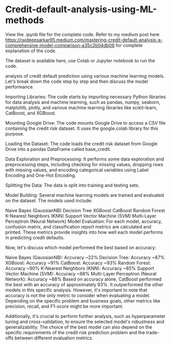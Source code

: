 # Credit-default-analysis-using-ML-methods

View the .ipynb file for the complete code. Refer to my medium post here https://rajdeepsarkar95.medium.com/mastering-credit-default-analysis-a-comprehensive-model-comparison-a35c2b04db06
for complete explanation of the code. 

The dataset is available here, use Colab or Jupyter notebook to run the code. 

 analysis of credit default prediction using various machine learning models. Let's break down the code step by step and then discuss the model performance.

Importing Libraries: The code starts by importing necessary Python libraries for data analysis and machine learning, such as pandas, numpy, seaborn, matplotlib, plotly, and various machine learning libraries like scikit-learn, CatBoost, and XGBoost.

Mounting Google Drive: The code mounts Google Drive to access a CSV file containing the credit risk dataset. It uses the google.colab library for this purpose.

Loading the Dataset: The code loads the credit risk dataset from Google Drive into a pandas DataFrame called base_credit.

Data Exploration and Preprocessing: It performs some data exploration and preprocessing steps, including checking for missing values, dropping rows with missing values, and encoding categorical variables using Label Encoding and One-Hot Encoding.

Splitting the Data: The data is split into training and testing sets.

Model Building: Several machine learning models are trained and evaluated on the dataset. The models used include:

Naive Bayes (GaussianNB)
Decision Tree
XGBoost
CatBoost
Random Forest
K-Nearest Neighbors (KNN)
Support Vector Machine (SVM)
Multi-Layer Perceptron (Neural Network)
Model Evaluation: For each model, accuracy, confusion matrix, and classification report metrics are calculated and printed. These metrics provide insights into how well each model performs in predicting credit defaults.

Now, let's discuss which model performed the best based on accuracy:

Naive Bayes (GaussianNB): Accuracy ~22%
Decision Tree: Accuracy ~87%
XGBoost: Accuracy ~91%
CatBoost: Accuracy ~93%
Random Forest: Accuracy ~90%
K-Nearest Neighbors (KNN): Accuracy ~85%
Support Vector Machine (SVM): Accuracy ~88%
Multi-Layer Perceptron (Neural Network): Accuracy ~88%
Based on accuracy alone, CatBoost performed the best with an accuracy of approximately 93%. It outperformed the other models in this specific analysis. However, it's important to note that accuracy is not the only metric to consider when evaluating a model. Depending on the specific problem and business goals, other metrics like precision, recall, and F1-score might be more important.

Additionally, it's crucial to perform further analysis, such as hyperparameter tuning and cross-validation, to ensure the selected model's robustness and generalizability. The choice of the best model can also depend on the specific requirements of the credit risk prediction problem and the trade-offs between different evaluation metrics.
